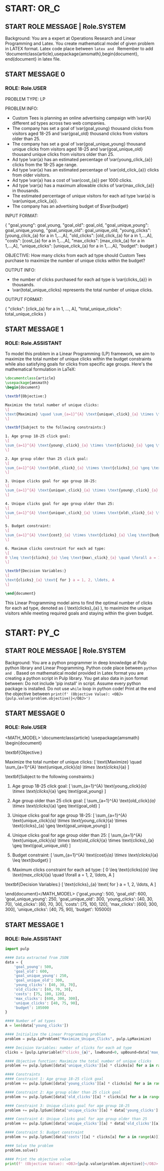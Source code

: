 # START: OR_C 
## START ROLE MESSAGE | Role.SYSTEM 
Background: You are a expert at Operations Research and Linear Programming and Latex. You create mathematical model of given problem in LATEX format. Latex code place between ```latex and ``` Remember to add 'documentclass{article},usepackage{amsmath},begin{document}, end{document} in latex file. 
## START MESSAGE 0 
### ROLE: Role.USER
<DESCRIPTION>
PROBLEM TYPE: LP

PROBLEM INFO:

- Custom Tees is planning an online advertising campaign with \var{A} different ad types across two web companies.
- The company has set a goal of \var{goal_young} thousand clicks from visitors aged 18-25 and \var{goal_old} thousand clicks from visitors older than 25.
- The company has set a goal of \var{goal_unique_young} thousand unique clicks from visitors aged 18-25 and \var{goal_unique_old} thousand unique clicks from visitors older than 25.
- Ad type \var{a} has an estimated percentage of \var{young_click_{a}} clicks from the 18-25 age range.
- Ad type \var{a} has an estimated percentage of \var{old_click_{a}} clicks from older visitors.
- Ad type \var{a} has a cost of \var{cost_{a}} per 1000 clicks.
- Ad type \var{a} has a maximum allowable clicks of \var{max_click_{a}} in thousands.
- The estimated percentage of unique visitors for each ad type \var{a} is \var{unique_click_{a}}.
- The company has an advertising budget of $\var{budget}

INPUT FORMAT: 

{
    "goal_young": goal_young,
    "goal_old": goal_old,
    "goal_unique_young": goal_unique_young,
    "goal_unique_old": goal_unique_old,
    "young_clicks": [young_click_{a} for a in 1,...,A],
    "old_clicks": [old_click_{a} for a in 1,...,A],
    "costs": [cost_{a} for a in 1,...,A],
    "max_clicks": [max_click_{a} for a in 1,...,A],
    "unique_clicks": [unique_click_{a} for a in 1,...,A],
    "budget": budget
}

OBJECTIVE: How many clicks from each ad type should Custom Tees purchase to maximize the number of unique clicks within the budget?

OUTPUT INFO:

- the number of clicks purchased for each ad type is \var{clicks_{a}} in thousands.
- \var{total_unique_clicks} represents the total number of unique clicks.

OUTPUT FORMAT:

{
    "clicks": [click_{a} for a in 1, ..., A],
    "total_unique_clicks": total_unique_clicks
}
</DESCRIPTION>


## START MESSAGE 1 
### ROLE: Role.ASSISTANT
To model this problem in a Linear Programming (LP) framework, we aim to maximize the total number of unique clicks within the budget constraints while also satisfying goals for clicks from specific age groups. Here's the mathematical formulation in LaTeX:

```latex
\documentclass{article}
\usepackage{amsmath}
\begin{document}

\textbf{Objective:}

Maximize the total number of unique clicks:
\[
\text{Maximize} \quad \sum_{a=1}^{A} \text{unique\_click}_{a} \times \text{clicks}_{a}
\]

\textbf{Subject to the following constraints:}

1. Age group 18-25 click goal:
\[
\sum_{a=1}^{A} \text{young\_click}_{a} \times \text{clicks}_{a} \geq \text{goal\_young}
\]

2. Age group older than 25 click goal:
\[
\sum_{a=1}^{A} \text{old\_click}_{a} \times \text{clicks}_{a} \geq \text{goal\_old}
\]

3. Unique clicks goal for age group 18-25:
\[
\sum_{a=1}^{A} \text{unique\_click}_{a} \times \text{young\_click}_{a} \times \text{clicks}_{a} \geq \text{goal\_unique\_young}
\]

4. Unique clicks goal for age group older than 25:
\[
\sum_{a=1}^{A} \text{unique\_click}_{a} \times \text{old\_click}_{a} \times \text{clicks}_{a} \geq \text{goal\_unique\_old}
\]

5. Budget constraint:
\[
\sum_{a=1}^{A} \text{cost}_{a} \times \text{clicks}_{a} \leq \text{budget}
\]

6. Maximum clicks constraint for each ad type:
\[
0 \leq \text{clicks}_{a} \leq \text{max\_click}_{a} \quad \forall a = 1, 2, \ldots, A
\]

\textbf{Decision Variables:}
\[
\text{clicks}_{a} \text{ for } a = 1, 2, \ldots, A
\]

\end{document}
```

This Linear Programming model aims to find the optimal number of clicks for each ad type, denoted as \( \text{clicks}_{a} \), to maximize the unique visitors while meeting required goals and staying within the given budget.

# START: PY_C 
## START ROLE MESSAGE | Role.SYSTEM 
Background: You are a python programmer in deep knowledge at Pulp python library and Linear Programming. Python code place between ```python and ```. Based on mathematical model provided in Latex format you are creating a python script in Pulp library. You get also data in json format between: <DATA></DATA> Do not include 'pip install' in script. Assume every python package is installed. Do not use `while` loop in python code! Print at the end the objective between <OBJ></OBJ> `print(f' (Objective Value): <OBJ>{pulp.value(problem.objective)}</OBJ>')` 
## START MESSAGE 0 
### ROLE: Role.USER
<MATH_MODEL>
\documentclass{article}
\usepackage{amsmath}
\begin{document}

\textbf{Objective:}

Maximize the total number of unique clicks:
\[
\text{Maximize} \quad \sum_{a=1}^{A} \text{unique\_click}_{a} \times \text{clicks}_{a}
\]

\textbf{Subject to the following constraints:}

1. Age group 18-25 click goal:
\[
\sum_{a=1}^{A} \text{young\_click}_{a} \times \text{clicks}_{a} \geq \text{goal\_young}
\]

2. Age group older than 25 click goal:
\[
\sum_{a=1}^{A} \text{old\_click}_{a} \times \text{clicks}_{a} \geq \text{goal\_old}
\]

3. Unique clicks goal for age group 18-25:
\[
\sum_{a=1}^{A} \text{unique\_click}_{a} \times \text{young\_click}_{a} \times \text{clicks}_{a} \geq \text{goal\_unique\_young}
\]

4. Unique clicks goal for age group older than 25:
\[
\sum_{a=1}^{A} \text{unique\_click}_{a} \times \text{old\_click}_{a} \times \text{clicks}_{a} \geq \text{goal\_unique\_old}
\]

5. Budget constraint:
\[
\sum_{a=1}^{A} \text{cost}_{a} \times \text{clicks}_{a} \leq \text{budget}
\]

6. Maximum clicks constraint for each ad type:
\[
0 \leq \text{clicks}_{a} \leq \text{max\_click}_{a} \quad \forall a = 1, 2, \ldots, A
\]

\textbf{Decision Variables:}
\[
\text{clicks}_{a} \text{ for } a = 1, 2, \ldots, A
\]

\end{document}</MATH_MODEL>
<DATA>
{'goal_young': 500, 'goal_old': 600, 'goal_unique_young': 250, 'goal_unique_old': 300, 'young_clicks': [40, 30, 70], 'old_clicks': [60, 70, 30], 'costs': [75, 100, 120], 'max_clicks': [600, 300, 300], 'unique_clicks': [40, 75, 90], 'budget': 105000}</DATA>


## START MESSAGE 1 
### ROLE: Role.ASSISTANT
```python
import pulp

#### Data extracted from JSON
data = {
    'goal_young': 500,
    'goal_old': 600,
    'goal_unique_young': 250,
    'goal_unique_old': 300,
    'young_clicks': [40, 30, 70],
    'old_clicks': [60, 70, 30],
    'costs': [75, 100, 120],
    'max_clicks': [600, 300, 300],
    'unique_clicks': [40, 75, 90],
    'budget': 105000
}

#### Number of ad types
A = len(data['young_clicks'])

#### Initialize the Linear Programming problem
problem = pulp.LpProblem("Maximize_Unique_Clicks", pulp.LpMaximize)

#### Decision Variables: number of clicks for each ad type
clicks = [pulp.LpVariable(f"clicks_{a}", lowBound=0, upBound=data['max_clicks'][a], cat='Continuous') for a in range(A)]

#### Objective function: Maximize the total number of unique clicks
problem += pulp.lpSum([data['unique_clicks'][a] * clicks[a] for a in range(A)])

#### Constraints
#### Constraint 1: Age group 18-25 click goal
problem += pulp.lpSum([data['young_clicks'][a] * clicks[a] for a in range(A)]) >= data['goal_young']

#### Constraint 2: Age group older than 25 click goal
problem += pulp.lpSum([data['old_clicks'][a] * clicks[a] for a in range(A)]) >= data['goal_old']

#### Constraint 3: Unique clicks goal for age group 18-25
problem += pulp.lpSum([data['unique_clicks'][a] * data['young_clicks'][a] * clicks[a] for a in range(A)]) >= data['goal_unique_young']

#### Constraint 4: Unique clicks goal for age group older than 25
problem += pulp.lpSum([data['unique_clicks'][a] * data['old_clicks'][a] * clicks[a] for a in range(A)]) >= data['goal_unique_old']

#### Constraint 5: Budget constraint
problem += pulp.lpSum([data['costs'][a] * clicks[a] for a in range(A)]) <= data['budget']

#### Solve the problem
problem.solve()

#### Print the objective value
print(f' (Objective Value): <OBJ>{pulp.value(problem.objective)}</OBJ>')
```


